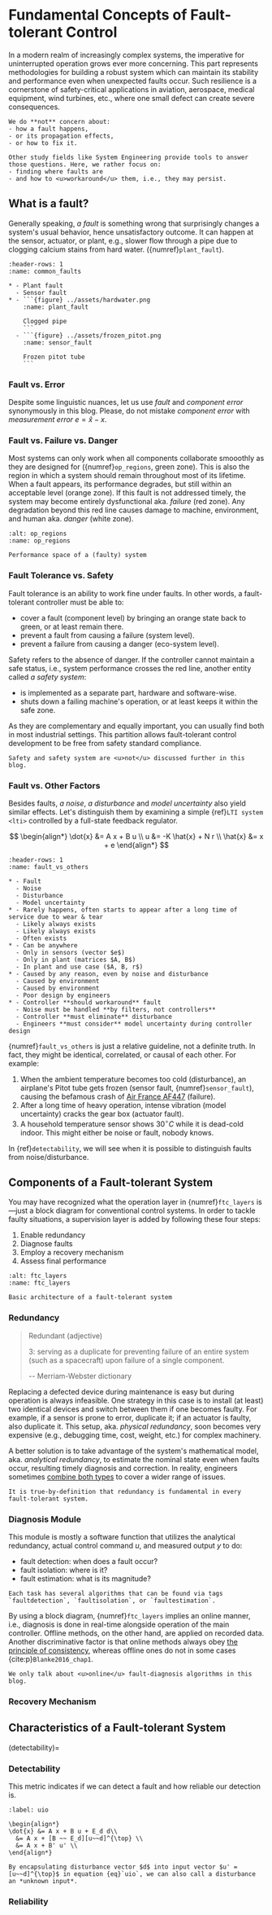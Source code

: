 # Fundamental Concepts of Fault-tolerant Control

In a modern realm of increasingly complex systems, the imperative for uninterrupted operation grows ever more concerning. This part represents methodologies for building a robust system which can maintain its stability and performance even when unexpected faults occur. Such resilience is a cornerstone of safety-critical applications in aviation, aerospace, medical equipment, wind turbines, etc., where one small defect can create severe consequences.

```{admonition} Scope of Work
We do **not** concern about:
- how a fault happens,
- or its propagation effects,
- or how to fix it.

Other study fields like System Engineering provide tools to answer those questions. Here, we rather focus on:
- finding where faults are
- and how to <u>workaround</u> them, i.e., they may persist.
```

## What is a fault?

Generally speaking, *a fault* is something wrong that surprisingly changes a system's usual behavior, hence unsatisfactory outcome. It can happen at the sensor, actuator, or plant, e.g., slower flow through a pipe due to clogging calcium stains from hard water. ({numref}`plant_fault`).

``````{list-table}
:header-rows: 1
:name: common_faults

* - Plant fault
  - Sensor fault
* - ```{figure} ../assets/hardwater.png
    :name: plant_fault

    Clogged pipe
    ```
  - ```{figure} ../assets/frozen_pitot.png
    :name: sensor_fault

    Frozen pitot tube
    ```
``````

### Fault vs. Error

Despite some linguistic nuances, let us use *fault* and *component error* synonymously in this blog. Please, do not mistake *component error* with *measurement error* $e = \hat{x} - x$.

### Fault vs. Failure vs. Danger

Most systems can only work when all components collaborate smooothly as they are designed for ({numref}`op_regions`, green zone). This is also the region in which a system should remain throughout most of its lifetime. When a fault appears, its performance degrades, but still within an acceptable level (orange zone). If this fault is not addressed timely, the system may become entirely dysfunctional aka. *failure* (red zone). Any degradation beyond this red line causes damage to machine, environment, and human aka. *danger* (white zone).

```{figure} ../assets/op_region.svg
:alt: op_regions
:name: op_regions

Performance space of a (faulty) system
```

### Fault Tolerance vs. Safety

Fault tolerance is an ability to work fine under faults. In other words, a fault-tolerant controller must be able to:

- cover a fault (component level) by bringing an orange state back to green, or at least remain there.
- prevent a fault from causing a failure (system level).
- prevent a failure from causing a danger (eco-system level).

Safety refers to the absence of danger. If the controller cannot maintain a safe status, i.e., system performance crosses the red line, another entity called *a safety system*:

- is implemented as a separate part, hardware and software-wise.
- shuts down a failing machine's operation, or at least keeps it within the safe zone.

As they are complementary and equally important, you can usually find both in most industrial settings. This partition allows fault-tolerant control development to be free from safety standard compliance.

```{admonition} Scope of Work
Safety and safety system are <u>not</u> discussed further in this blog.
```

### Fault vs. Other Factors

Besides faults, *a noise*, *a disturbance* and *model uncertainty* also yield similar effects. Let's distinguish them by examining a simple {ref}`LTI system <lti>` controlled by a full-state feedback regulator.

$$
\begin{align*}
\dot{x} &= A x + B u \\
u &= -K \hat{x} + N r \\
\hat{x} &= x + e
\end{align*}
$$

```{list-table} Comparison between a fault and other factors
:header-rows: 1
:name: fault_vs_others

* - Fault
  - Noise
  - Disturbance
  - Model uncertainty
* - Rarely happens, often starts to appear after a long time of service due to wear & tear
  - Likely always exists
  - Likely always exists
  - Often exists
* - Can be anywhere
  - Only in sensors (vector $e$)
  - Only in plant (matrices $A, B$)
  - In plant and use case ($A, B, r$)
* - Caused by any reason, even by noise and disturbance
  - Caused by environment
  - Caused by environment
  - Poor design by engineers
* - Controller **should workaround** fault
  - Noise must be handled **by filters, not controllers**
  - Controller **must eliminate** disturbance
  - Engineers **must consider** model uncertainty during controller design
```

{numref}`fault_vs_others` is just a relative guideline, not a definite truth. In fact, they might be identical, correlated, or causal of each other. For example:

1. When the ambient temperature becomes too cold (disturbance), an airplane's Pitot tube gets frozen (sensor fault, {numref}`sensor_fault`), causing the befamous crash of [Air France AF447](https://en.wikipedia.org/wiki/Air_France_Flight_447) (failure).
2. After a long time of heavy operation, intense vibration (model uncertainty) cracks the gear box (actuator fault).
3. A household temperature sensor shows $30^\circ C$ while it is dead-cold indoor. This might either be noise or fault, nobody knows.

In {ref}`detectability`, we will see when it is possible to distinguish faults from noise/disturbance.

## Components of a Fault-tolerant System

You may have recognized what the operation layer in {numref}`ftc_layers` is—just a block diagram for conventional control systems. In order to tackle faulty situations, a supervision layer is added by following these four steps:

1. Enable redundancy
2. Diagnose faults
3. Employ a recovery mechanism
4. Assess final performance

```{figure} ../assets/ftc_layers.svg
:alt: ftc_layers
:name: ftc_layers

Basic architecture of a fault-tolerant system
```

### Redundancy

> Redundant (adjective)
>
> 3: serving as a duplicate for preventing failure of an entire system (such as a spacecraft) upon failure of a single component.
>
> -- Merriam-Webster dictionary

Replacing a defected device during maintenance is easy but during operation is always infeasible. One strategy in this case is to install (at least) two identical devices and switch between them if one becomes faulty. For example, if a sensor is prone to error, duplicate it; if an actuator is faulty, also duplicate it. This setup, aka. *physical redundancy*, soon becomes very expensive (e.g., debugging time, cost, weight, etc.) for complex machinery.

A better solution is to take advantage of the system's mathematical model, aka. *analytical redundancy*, to estimate the nominal state even when faults occur, resulting timely diagnosis and correction. In reality, engineers sometimes [combine both types](#ftc_twotank) to cover a wider range of issues.

```{important}
It is true-by-definition that redundancy is fundamental in every fault-tolerant system.
```

### Diagnosis Module

This module is mostly a software function that utilizes the analytical redundancy, actual control command $u$, and measured output $y$ to do:

- fault detection: when does a fault occur?
- fault isolation: where is it?
- fault estimation: what is its magnitude?

```{tip}
Each task has several algorithms that can be found via tags `faultdetection`, `faultisolation`, or `faultestimation`.
```

By using a block diagram, {numref}`ftc_layers` implies an online manner, i.e., diagnosis is done in real-time alongside operation of the main controller. Offline methods, on the other hand, are applied on recorded data. Another discriminative factor is that online methods always obey [the principle of consistency](./consistency_princip.md), whereas offline ones do not in some cases {cite:p}`Blanke2016_chap1`.

```{admonition} Scope of Work
We only talk about <u>online</u> fault-diagnosis algorithms in this blog.
```

### Recovery Mechanism

## Characteristics of a Fault-tolerant System

(detectability)=
### Detectability

This metric indicates if we can detect a fault and how reliable our detection is.

```{math}
:label: uio

\begin{align*}
\dot{x} &= A x + B u + E_d d\\
  &= A x + [B ~~ E_d][u~~d]^{\top} \\
  &= A x + B' u' \\
\end{align*}
```

```{tip}
By encapsulating disturbance vector $d$ into input vector $u' = [u~~d]^{\top}$ in equation {eq}`uio`, we can also call a disturbance an *unknown input*.
```

### Reliability

```{bibliography}
```
